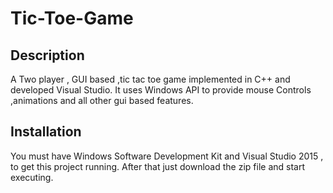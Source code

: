# Tic-Toe-Game

## Description
A Two player , GUI based ,tic tac toe game implemented in C++ and  developed Visual Studio.
It uses Windows API to provide mouse Controls ,animations and  all other gui based features.

## Installation
You must have Windows Software Development Kit and Visual Studio 2015 , to get this project running. 
After that just download the zip file and start executing.

